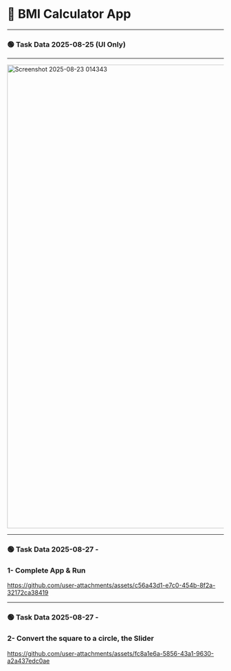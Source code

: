 # 📱 BMI Calculator App

---

### 🟢 Task Data 2025-08-25 (UI Only)
---

<img width="1919" height="1079" alt="Screenshot 2025-08-23 014343" src="https://github.com/user-attachments/assets/ee4af846-7c98-4a0e-b3b0-9428b8b526a7" />

---

### 🟢 Task Data 2025-08-27 -
###  1- Complete App & Run
https://github.com/user-attachments/assets/c56a43d1-e7c0-454b-8f2a-32172ca38419

---

### 🟢 Task Data 2025-08-27 -
### 2- Convert the square to a circle, the Slider
https://github.com/user-attachments/assets/fc8a1e6a-5856-43a1-9630-a2a437edc0ae

